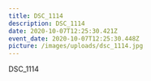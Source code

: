 ```yaml
---
title: DSC_1114
description: DSC_1114
date: 2020-10-07T12:25:30.421Z
event_date: 2020-10-07T12:25:30.448Z
picture: /images/uploads/dsc_1114.jpg
---
```

DSC_1114